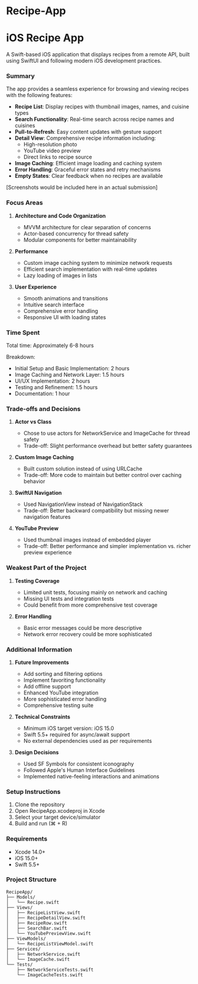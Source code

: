 # Recipe-App

# iOS Recipe App

A Swift-based iOS application that displays recipes from a remote API, built using SwiftUI and following modern iOS development practices.

### Summary

The app provides a seamless experience for browsing and viewing recipes with the following features:

* **Recipe List**: Display recipes with thumbnail images, names, and cuisine types
* **Search Functionality**: Real-time search across recipe names and cuisines
* **Pull-to-Refresh**: Easy content updates with gesture support
* **Detail View**: Comprehensive recipe information including:
  - High-resolution photo
  - YouTube video preview
  - Direct links to recipe source
* **Image Caching**: Efficient image loading and caching system
* **Error Handling**: Graceful error states and retry mechanisms
* **Empty States**: Clear feedback when no recipes are available

[Screenshots would be included here in an actual submission]

### Focus Areas

1. **Architecture and Code Organization**
   - MVVM architecture for clear separation of concerns
   - Actor-based concurrency for thread safety
   - Modular components for better maintainability

2. **Performance**
   - Custom image caching system to minimize network requests
   - Efficient search implementation with real-time updates
   - Lazy loading of images in lists

3. **User Experience**
   - Smooth animations and transitions
   - Intuitive search interface
   - Comprehensive error handling
   - Responsive UI with loading states

### Time Spent

Total time: Approximately 6-8 hours

Breakdown:
- Initial Setup and Basic Implementation: 2 hours
- Image Caching and Network Layer: 1.5 hours
- UI/UX Implementation: 2 hours
- Testing and Refinement: 1.5 hours
- Documentation: 1 hour

### Trade-offs and Decisions

1. **Actor vs Class**
   - Chose to use actors for NetworkService and ImageCache for thread safety
   - Trade-off: Slight performance overhead but better safety guarantees

2. **Custom Image Caching**
   - Built custom solution instead of using URLCache
   - Trade-off: More code to maintain but better control over caching behavior

3. **SwiftUI Navigation**
   - Used NavigationView instead of NavigationStack
   - Trade-off: Better backward compatibility but missing newer navigation features

4. **YouTube Preview**
   - Used thumbnail images instead of embedded player
   - Trade-off: Better performance and simpler implementation vs. richer preview experience

### Weakest Part of the Project

1. **Testing Coverage**
   - Limited unit tests, focusing mainly on network and caching
   - Missing UI tests and integration tests
   - Could benefit from more comprehensive test coverage

2. **Error Handling**
   - Basic error messages could be more descriptive
   - Network error recovery could be more sophisticated

### Additional Information

1. **Future Improvements**
   - Add sorting and filtering options
   - Implement favoriting functionality
   - Add offline support
   - Enhanced YouTube integration
   - More sophisticated error handling
   - Comprehensive testing suite

2. **Technical Constraints**
   - Minimum iOS target version: iOS 15.0
   - Swift 5.5+ required for async/await support
   - No external dependencies used as per requirements

3. **Design Decisions**
   - Used SF Symbols for consistent iconography
   - Followed Apple's Human Interface Guidelines
   - Implemented native-feeling interactions and animations

### Setup Instructions

1. Clone the repository
2. Open RecipeApp.xcodeproj in Xcode
3. Select your target device/simulator
4. Build and run (⌘ + R)

### Requirements

- Xcode 14.0+
- iOS 15.0+
- Swift 5.5+

### Project Structure

```
RecipeApp/
├── Models/
│   └── Recipe.swift
├── Views/
│   ├── RecipeListView.swift
│   ├── RecipeDetailView.swift
│   ├── RecipeRow.swift
│   ├── SearchBar.swift
│   └── YouTubePreviewView.swift
├── ViewModels/
│   └── RecipeListViewModel.swift
├── Services/
│   ├── NetworkService.swift
│   └── ImageCache.swift
└── Tests/
    ├── NetworkServiceTests.swift
    └── ImageCacheTests.swift
```
